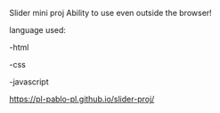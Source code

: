 Slider mini proj Ability to use even outside the browser!

language used:

-html

-css

-javascript



https://pl-pablo-pl.github.io/slider-proj/
